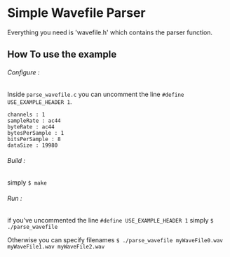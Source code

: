 # Simple Wavefile Parser

Everything you need is 'wavefile.h' which contains the parser function.

## How To use the example

###### Configure :
Inside ```parse_wavefile.c``` you can uncomment the line ```#define USE_EXAMPLE_HEADER 1```.
```
channels : 1
sampleRate : ac44
byteRate : ac44
bytesPerSample : 1
bitsPerSample : 8
dataSize : 19980
```
###### Build :
simply
```$ make```
###### Run :
if you've uncommented the line ```#define USE_EXAMPLE_HEADER 1``` simply
```$ ./parse_wavefile```

Otherwise you can specify filenames
```$ ./parse_wavefile myWaveFile0.wav myWaveFile1.wav myWaveFile2.wav```
